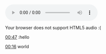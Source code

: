 

<audio id="myAudio"
    src="http://docs.google.com/uc?export=open&id=1adJ1wjFLY4wZRhz63kXix60cX4j8b1gq" type="audio/mp3" controls>
   <p>Your browser does not support HTML5 audio :(</p>
</audio> 


[00:47](<%tp.user.timestamp("47")%>) :hello

[00:16](http://docs.google.com/uc?export=open&id=1adJ1wjFLY4wZRhz63kXix60cX4j8b1gq#t=16.001185) world


